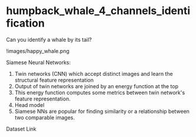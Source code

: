 # humpback_whale_4_channels_identification
Can you identify a whale by its tail?

!images/happy_whale.png

Siamese Neural Networks:
1. Twin networks (CNN) which accept distinct images and learn the structural feature representation
2. Output of twin networks are joined by an energy function at the top
3. This energy function computes some metrics between twin network's feature representation.
4. Head model 
4. Siamese NNs are popular for finding similarity or a relationship between two comparable images.

Dataset Link
